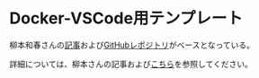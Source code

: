 # Docker-VSCode用テンプレート

柳本和春さんの[記事](https://zenn.dev/nicetak/articles/vscode-docker-2023)および[GitHubレポジトリ](https://github.com/kazuyanagimoto/dockerR)がベースとなっている。

詳細については、柳本さんの記事および[こちら](https://yo5uke.github.io/tips.html)を参照してください。
